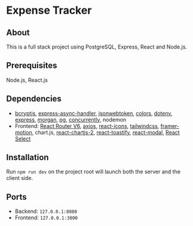 # Expense Tracker

## About

This is a full stack project using PostgreSQL, Express, React and Node.js.

## Prerequisites

Node.js, React.js

## Dependencies

-   [bcryptjs](https://www.npmjs.com/package/bcryptjs), [express-async-handler](https://www.npmjs.com/package/express-async-handler), [jsonwebtoken](https://www.npmjs.com/package/jsonwebtoken), [colors](https://www.npmjs.com/package/colors), [dotenv](https://www.npmjs.com/package/dotenv), [express](https://expressjs.com/), [morgan](https://www.npmjs.com/package/morgan), [pg](https://www.npmjs.com/package/pg), [concurrently](https://www.npmjs.com/package/concurrently), nodemon
-   Frontend: [React Router V6](https://reactrouter.com/), [axios](https://axios-http.com/), [react-icons](https://react-icons.github.io/react-icons/), [tailwindcss](https://tailwindcss.com/), [framer-motion](https://www.npmjs.com/package/framer-motion), chart.js, [react-chartjs-2](https://www.npmjs.com/package/react-chartjs-2#docs), [react-toastify](https://www.npmjs.com/package/react-toastify), [react-modal](https://www.npmjs.com/package/react-modal), [React Select](https://react-select.com/home)

## Installation

Run `npm run dev` on the project root will launch both the server and the client side.

## Ports

-   Backend: `127.0.0.1:8080`
-   Frontend: `127.0.0.1:3000`
